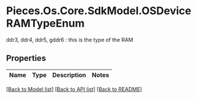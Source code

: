 # Pieces.Os.Core.SdkModel.OSDeviceRAMTypeEnum
ddr3, ddr4, ddr5, gddr6 : this is the type of the RAM

## Properties

Name | Type | Description | Notes
------------ | ------------- | ------------- | -------------

[[Back to Model list]](../README.md#documentation-for-models) [[Back to API list]](../README.md#documentation-for-api-endpoints) [[Back to README]](../README.md)

